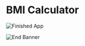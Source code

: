 


# BMI Calculator 



![Finished App](https://github.com/londonappbrewery/Images/blob/master/bmi-calc-demo.gif)


![End Banner](https://github.com/londonappbrewery/Images/blob/master/readme-end-banner.png)
